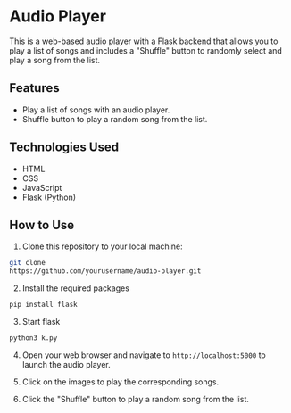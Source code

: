 # Audio Player

This is a web-based audio player with a Flask backend that allows you to play a list of songs and includes a "Shuffle" button to randomly select and play a song from the list.

## Features

- Play a list of songs with an audio player.
- Shuffle button to play a random song from the list.

## Technologies Used

- HTML
- CSS
- JavaScript
- Flask (Python)

## How to Use

1. Clone this repository to your local machine:

```bash
git clone
https://github.com/yourusername/audio-player.git
```
2. Install the required packages
```bash
pip install flask
```
3. Start flask
```bash
python3 k.py
````
4. Open your web browser and navigate to `http://localhost:5000` to launch the audio player.

5. Click on the images to play the corresponding songs.

6. Click the "Shuffle" button to play a random song from the list.
   
